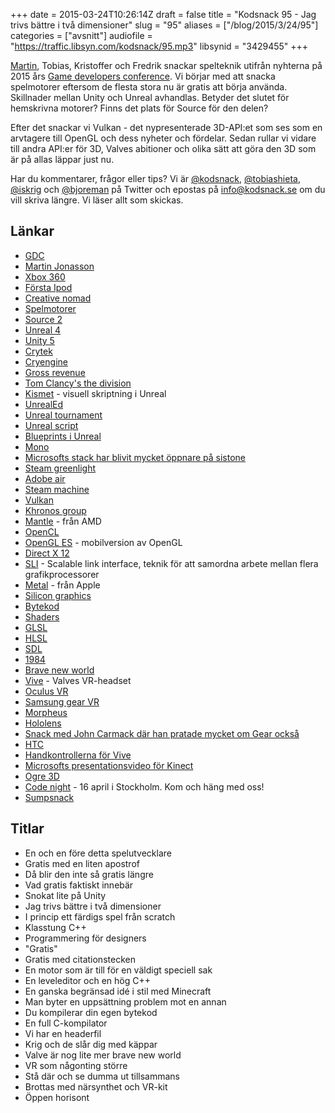 +++
date = 2015-03-24T10:26:14Z
draft = false
title = "Kodsnack 95 - Jag trivs bättre i två dimensioner"
slug = "95"
aliases = ["/blog/2015/3/24/95"]
categories = ["avsnitt"]
audiofile = "https://traffic.libsyn.com/kodsnack/95.mp3"
libsynid = "3429455"
+++

[Martin](http://twitter.com/grapefrukt), Tobias, Kristoffer och Fredrik snackar spelteknik utifrån nyhterna på 2015 års [Game developers conference](http://www.gdconf.com). Vi börjar med att snacka spelmotorer eftersom de flesta stora nu är gratis att börja använda. Skillnader mellan Unity och Unreal avhandlas. Betyder det slutet för hemskrivna motorer? Finns det plats för Source för den delen?

Efter det snackar vi Vulkan - det nypresenterade 3D-API:et som ses som en arvtagere till OpenGL och dess nyheter och fördelar. Sedan rullar vi vidare till andra API:er för 3D, Valves abitioner och olika sätt att göra den 3D som är på allas läppar just nu.

Har du kommentarer, frågor eller tips? Vi är [@kodsnack](https://www.twitter.com/kodsnack), [@tobiashieta](https://www.twitter.com/tobiashieta), [@iskrig](https://www.twitter.com/iskrig) och [@bjoreman](https://www.twitter.com/bjoreman) på Twitter och epostas på [info@kodsnack.se](mailto:info@kodsnack.se) om du vill skriva längre. Vi läser allt som skickas.

## Länkar ##
* [GDC](http://www.gdconf.com)
* [Martin Jonasson](http://twitter.com/grapefrukt)
* [Xbox 360](http://en.wikipedia.org/wiki/Xbox_360)
* [Första Ipod](http://en.wikipedia.org/wiki/IPod)
* [Creative nomad](http://en.wikipedia.org/wiki/Creative_NOMAD)
* [Spelmotorer](http://en.wikipedia.org/wiki/Game_engine)
* [Source 2](http://en.wikipedia.org/wiki/Source_%28game_engine%29#Source_2_engine)
* [Unreal 4](https://www.unrealengine.com/unreal-engine-4)
* [Unity 5](http://en.wikipedia.org/wiki/Unity_%28game_engine%29#Unity_5)
* [Crytek](http://en.wikipedia.org/wiki/Crytek)
* [Cryengine](http://en.wikipedia.org/wiki/CryEngine)
* [Gross revenue](http://www.moneychimp.com/glossary/gross_revenue.htm)
* [Tom Clancy's the division](http://www.massive.se/games/tom-clancys-the-division/)
* [Kismet](https://udn.epicgames.com/Three/KismetHome.html) - visuell skriptning i Unreal
* [UnrealEd](http://en.wikipedia.org/wiki/UnrealEd)
* [Unreal tournament](http://en.wikipedia.org/wiki/Unreal_Tournament)
* [Unreal script](http://en.wikipedia.org/wiki/UnrealScript)
* [Blueprints i Unreal](https://docs.unrealengine.com/latest/INT/Engine/Blueprints/index.html)
* [Mono](http://en.wikipedia.org/wiki/Mono_%28software%29)
* [Microsofts stack har blivit mycket öppnare på sistone](https://kodsnack.se/81/)
* [Steam greenlight](http://en.wikipedia.org/wiki/Steam_%28software%29#Steam_Greenlight)
* [Adobe air](http://en.wikipedia.org/wiki/Adobe_AIR)
* [Steam machine](http://en.wikipedia.org/wiki/Steam_Machine_%28hardware_platform%29)
* [Vulkan](http://en.wikipedia.org/wiki/Vulkan_%28API%29)
* [Khronos group](http://en.wikipedia.org/wiki/Khronos_Group)
* [Mantle](http://en.wikipedia.org/wiki/Mantle_%28API%29) - från AMD
* [OpenCL](http://en.wikipedia.org/wiki/OpenCL)
* [OpenGL ES](http://en.wikipedia.org/wiki/OpenGL_ES) - mobilversion av OpenGL
* [Direct X 12](http://en.wikipedia.org/wiki/DirectX#DirectX_12)
* [SLI](http://en.wikipedia.org/wiki/Scalable_Link_Interface) - Scalable link interface, teknik för att samordna arbete mellan flera grafikprocessorer
* [Metal](http://en.wikipedia.org/wiki/Metal_%28iOS_API%29) - från Apple
* [Silicon graphics](http://en.wikipedia.org/wiki/Silicon_Graphics)
* [Bytekod](http://en.wikipedia.org/wiki/Bytecode)
* [Shaders](http://en.wikipedia.org/wiki/Shader)
* [GLSL](http://en.wikipedia.org/wiki/OpenGL_Shading_Language)
* [HLSL](http://en.wikipedia.org/wiki/High-Level_Shading_Language)
* [SDL](http://en.wikipedia.org/wiki/Simple_DirectMedia_Layer)
* [1984](http://en.wikipedia.org/wiki/Nineteen_Eighty-Four)
* [Brave new world](http://en.wikipedia.org/wiki/Brave_New_World)
* [Vive](http://en.wikipedia.org/wiki/HTC_Vive) - Valves VR-headset
* [Oculus VR](http://en.wikipedia.org/wiki/Oculus_Rift)
* [Samsung gear VR](http://en.wikipedia.org/wiki/Samsung_Gear_VR)
* [Morpheus](http://en.wikipedia.org/wiki/Project_Morpheus_%28virtual_reality%29)
* [Hololens](http://en.wikipedia.org/wiki/Windows_Holographic#Microsoft_HoloLens)
* [Snack med John Carmack där han pratade mycket om Gear också](http://www.twitch.tv/oculus/v/3862049)
* [HTC](http://en.wikipedia.org/wiki/HTC)
* [Handkontrollerna för Vive](http://arstechnica.com/gaming/2015/03/hands-on-valvehtc-vive-opens-up-the-virtual-reality-experience/)
* [Microsofts presentationsvideo för Kinect](https://www.youtube.com/watch?v=g_txF7iETX0)
* [Ogre 3D](http://en.wikipedia.org/wiki/OGRE)
* [Code night](http://event.computersweden.se/codenight/) - 16 april i Stockholm. Kom och häng med oss!
* [Sumpsnack](https://kodsnack.se/sumpsnack/)

## Titlar ##
* En och en före detta spelutvecklare
* Gratis med en liten apostrof
* Då blir den inte så gratis längre
* Vad gratis faktiskt innebär
* Snokat lite på Unity
* Jag trivs bättre i två dimensioner
* I princip ett färdigs spel från scratch
* Klasstung C++
* Programmering för designers
* "Gratis"
* Gratis med citationstecken
* En motor som är till för en väldigt speciell sak
* En leveleditor och en hög C++
* En ganska begränsad idé i stil med Minecraft
* Man byter en uppsättning problem mot en annan
* Du kompilerar din egen bytekod
* En full C-kompilator
* Vi har en headerfil
* Krig och de slår dig med käppar
* Valve är nog lite mer brave new world
* VR som någonting större
* Stå där och se dumma ut tillsammans
* Brottas med närsynthet och VR-kit
* Öppen horisont